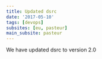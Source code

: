 ```yaml
---
title: Updated dsrc
date: '2017-05-10'
tags: [devops]
subsites: [eu, pasteur]
main_subsite: pasteur
---
```


We have updated dsrc to  version 2.0

